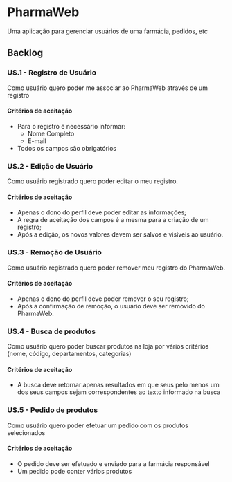 # PharmaWeb
Uma aplicação para gerenciar usuários de uma farmácia, pedidos, etc

## Backlog

### US.1 - Registro de Usuário
Como usuário quero poder me associar ao PharmaWeb através de um registro

#### Critérios de aceitação
- Para o registro é necessário informar:
    - Nome Completo
    - E-mail
- Todos os campos são obrigatórios

### US.2 - Edição de Usuário
Como usuário registrado quero poder editar o meu registro.

#### Critérios de aceitação
- Apenas o dono do perfil deve poder editar as informações;
- A regra de aceitação dos campos é a mesma para a criação de um registro;
- Após a edição, os novos valores devem ser salvos e visíveis ao usuário.

### US.3 - Remoção de Usuário
Como usuário registrado quero poder remover meu registro do PharmaWeb.

#### Critérios de aceitação
- Apenas o dono do perfil deve poder remover o seu registro;
- Após a confirmação de remoção, o usuário deve ser removido do PharmaWeb.

### US.4 - Busca de produtos
Como usuário quero poder buscar produtos na loja por vários critérios (nome, código, departamentos, categorias)

#### Critérios de aceitação
- A busca deve retornar apenas resultados em que seus pelo menos um dos seus campos sejam correspondentes ao texto informado na busca

### US.5 - Pedido de produtos
Como usuário quero poder efetuar um pedido com os produtos selecionados

#### Critérios de aceitação
- O pedido deve ser efetuado e enviado para a farmácia responsável
- Um pedido pode conter vários produtos

